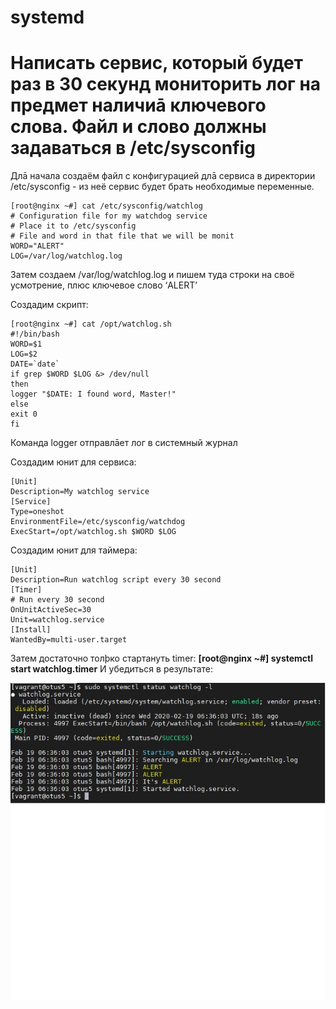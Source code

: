 # systemd

# Написать сервис, который будет раз в 30 секунд мониторить лог на предмет наличиā ключевого слова. Файл и слово должны задаваться в /etc/sysconfig

Длā начала создаём файл с конфигурацией длā сервиса в директории /etc/sysconfig - из неё сервис будет брать необходимые переменные.
```
[root@nginx ~#] cat /etc/sysconfig/watchlog
# Configuration file for my watchdog service
# Place it to /etc/sysconfig
# File and word in that file that we will be monit
WORD="ALERT"
LOG=/var/log/watchlog.log
```
Затем создаем /var/log/watchlog.log и пишем туда строки на своё усмотрение, плюс ключевое слово ‘ALERT’

Создадим скрипт:
```
[root@nginx ~#] cat /opt/watchlog.sh
#!/bin/bash
WORD=$1
LOG=$2
DATE=`date`
if grep $WORD $LOG &> /dev/null
then
logger "$DATE: I found word, Master!"
else
exit 0
fi
```
Команда logger отправлāет лог в системный журнал

Создадим юнит для сервиса:
```
[Unit]
Description=My watchlog service
[Service]
Type=oneshot
EnvironmentFile=/etc/sysconfig/watchdog
ExecStart=/opt/watchlog.sh $WORD $LOG
```

Создадим юнит для таймера:
```
[Unit]
Description=Run watchlog script every 30 second
[Timer]
# Run every 30 second
OnUnitActiveSec=30
Unit=watchlog.service
[Install]
WantedBy=multi-user.target
```

Затем достаточно толþко стартануть timer:
**[root@nginx ~#] systemctl start watchlog.timer**
И убедиться в результате:

![Image alt](https://github.com/MuTalKing/systemd/blob/master/watchlog.jpg)


